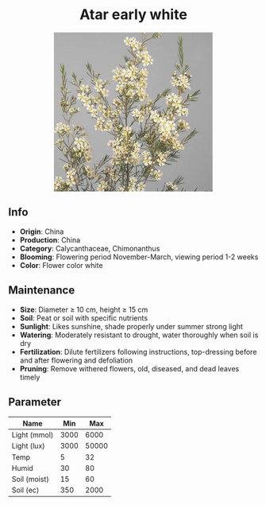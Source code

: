 <h1 align='center'>Atar early white</h1>
<p align="center">
    <img 
        align='center'
        width='320'
        src="../images/atar early white.png" 
        alt='Atar early white' />
</p>

## Info

 - **Origin**: China
 - **Production**: China
 - **Category**: Calycanthaceae, Chimonanthus
 - **Blooming**: Flowering period November-March, viewing period 1-2 weeks
 - **Color**: Flower color white

## Maintenance

 - **Size**: Diameter ≥ 10 cm, height ≥ 15 cm
 - **Soil**: Peat or soil with specific nutrients
 - **Sunlight**: Likes sunshine, shade properly under summer strong light
 - **Watering**: Moderately resistant to drought, water thoroughly when soil is dry
 - **Fertilization**: Dilute fertilizers following instructions, top-dressing before and after flowering and defoliation
 - **Pruning**: Remove withered flowers, old, diseased, and dead leaves timely

## Parameter

| Name         | Min  | Max   |
|--------------|------|-------|
| Light (mmol) | 3000 | 6000  |
| Light (lux)  | 3000 | 50000 |
| Temp         | 5    | 32    |
| Humid        | 30   | 80    |
| Soil (moist) | 15   | 60    |
| Soil (ec)    | 350  | 2000  |
